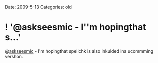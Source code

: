 Date: 2009-5-13
Categories: old

# ! '@askseesmic - I''m hopingthat s...'

@<a href="http://twitter.com/askseesmic">askseesmic</a> - I'm hopingthat spellchk is also inkulded ina ucommming vershon.
